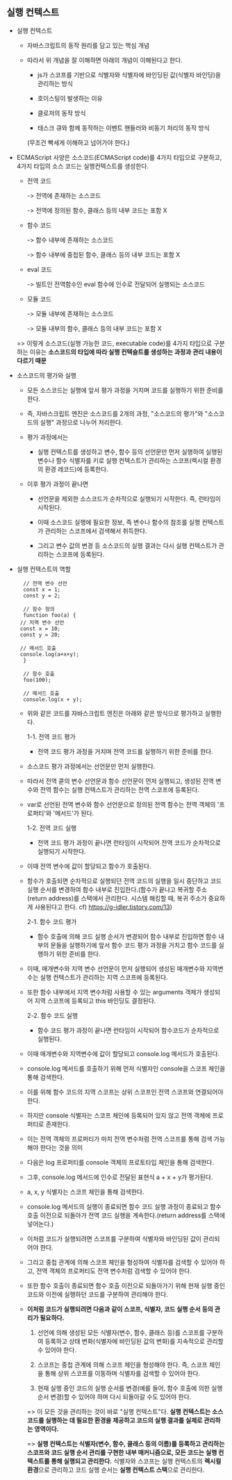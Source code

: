 ## 실행 컨텍스트



  * 실행 컨텍스트

    - 자바스크립트의 동작 원리를 담고 있는 핵심 개념

    - 따라서 위 개념을 잘 이해하면 아래의 개념이 이해된다고 한다.

      - js가 스코프를 기반으로 식별자와 식별자에 바인딩된 값(식별자 바인딩)을 관리하는 방식

      - 호이스팅이 발생하는 이유

      - 클로저의 동작 방식

      - 태스크 큐와 함께 동작하는 이벤트 핸들러와 비동기 처리의 동작 방식

      (무조건 빡세게 이해하고 넘어가야 한다.)


  * ECMAScript 사양은 소스코드(ECMAScript code)를 4가지 타입으로 구분하고, 4가지 타입의 소스 코드는 실행컨텍스트를 생성한다.

    - 전역 코드

      -> 전역에 존재하는 소스코드

      -> 전역에 정의된 함수, 클래스 등의 내부 코드는 포함 X


    - 함수 코드

      -> 함수 내부에 존재하는 소스코드

      -> 함수 내부에 중첩된 함수, 클래스 등의 내부 코드는 포함 X


    - eval 코드

      -> 빌트인 전역함수인 eval 함수에 인수로 전달되어 실행되는 소스코드

    
    - 모듈 코드

      -> 모듈 내부에 존재하는 소스코드

      -> 모듈 내부의 함수, 클래스 등의 내부 코드는 포함 X


    => 이렇게 소스코드(실행 가능한 코드, executable code)를 4가지 타입으로 구분하는 이유는 <b><underline>소스코드의 타입에 따라 실행 컨텍슬트를 생성하는 과정과 관리 내용이 다르기 때문</underline></b>

  * 소스코드의 평가와 실행

    - 모든 소스코드는 실행에 앞서 평가 과정을 거치며 코드를 실행하기 위한 준비를 한다.

    - 즉, 자바스크립트 엔진은 소스코드를 2개의 과정, "소스코드의 평가"와 "소스코드의 실행" 과정으로 나누어 처리한다.


    * 평가 과정에서는

      - 실행 컨텍스트를 생성하고 변수, 함수 등의 선언문만 먼저 실행하여 실행된 변수나 함수 식별자를 키로 실행 컨텍스트가 관리하는 스코프(렉시컬 환경의 환경 레코드)에 등록한다.

    * 이후 평가 과정이 끝나면 

      - 선언문을 제외한 소스코드가 순차적으로 실행되기 시작한다. 즉, 런타임이 시작된다.

      - 이때 소스코드 실행에 필요한 정보, 즉 변수나 함수의 참조를 실행 컨텍스트가 관리하는 스코프에서 검색해서 취득한다.

      - 그리고 변수 값의 변경 등 소스코드의 실행 결과는 다시 실행 컨텍스트가 관리하는 스코프에 등록된다.


  * 실행 컨텍스트의 역할

    ```
      // 전역 변수 선언
      const x = 1;
      const y = 2;

      // 함수 정의
      function foo(a) {
	 // 지역 변수 선언
	 const x = 10;
	 const y = 20;

	 // 메서드 호출
	 console.log(a+x+y);
      }

      // 함수 호출
      foo(100);

      // 메서드 호출
      console.log(x + y);
    ```

    - 위와 같은 코드를 자바스크립트 엔진은 아래와 같은 방식으로 평가하고 실행한다.

      1-1. 전역 코드 평가
      
        - 전역 코드 평가 과정을 거치며 전역 코드를 실행하기 위한 준비를 한다.

	- 소스코드 평가 과정에서는 선언문만 먼저 실행한다.

	- 따라서 전역 콛의 변수 선언문과 함수 선언문이 먼저 실행되고, 생성된 전역 변수와 전역 함수는 실행 컨텍스트가 관리하는 전역 스코프에 등록된다.

	- var로 선언된 전역 변수와 함수 선언문으로 정의된 전역 함수는 전역 객체의 '프로퍼티'와 '메서드'가 된다.


      1-2. 전역 코드 실행

        - 전역 코드 평가 과정이 끝나면 런타임이 시작되어 전역 코드가 순차적으로 실행되기 시작한다.

	- 이때 전역 변수에 값이 할당되고 함수가 호출된다.

	- 함수가 호출되면 순차적으로 실행되던 전역 코드의 실행을 일시 중단하고 코드 실행 순서를 변경하여 함수 내부로 진입한다.(함수가 끝나고 복귀할 주소(return address)를 스택에서 관리한다. 시스템 해킹할 때, 복귀 주소가 중요하게 사용된다고 한다. cf) https://g-idler.tistory.com/13)


      2-1. 함수 코드 평가

        - 함수 호출에 의해 코드 실행 순서가 변경되어 함수 내부로 진입하면 함수 내부의 문들을 실행하기에 앞서 함수 코드 평가 과정을 거치고 함수 코드를 실행하기 위한 준비를 한다.

	- 이때, 매개변수와 지역 변수 선언문이 먼저 실행되어 생성된 매개변수와 지역변수는 실행 컨텍스트가 관리하는 지역 스코프에 등록된다.

	- 또한 함수 내부에서 지역 변수처럼 사용할 수 있는 arguments 객체가 생성되어 지역 스코프에 등록되고 this 바인딩도 결정된다.


      2-2. 함수 코드 실행

        - 함수 코드 평가 과정이 끝나면 런타임이 시작되어 함수코드가 순차적으로 실행된다.

	- 이때 매개변수와 지역변수에 값이 할당되고 console.log 메서드가 호출된다.

	- console.log 메서드를 호출하기 위해 먼저 식별자인 console을 스코프 체인을 통해 검색한다.

	- 이를 위해 함수 코드의 지역 스코프는 상위 스코프인 전역 스코프와 연결되어야 한다.

	- 하지만 console 식별자는 스코프 체인에 등록되어 있지 않고 전역 객체에 프로퍼티로 존재한다.

	- 이는 전역 객체의 프로퍼티가 마치 전역 변수처럼 전역 스코프를 통해 검색 가능해야 한다는 것을 의미


	- 다음은 log 프로퍼티를 console 객체의 프로토타입 체인을 통해 검색한다.

	- 그후, console.log 메서드에 인수로 전달된 표현식 a + x + y가 평가된다.

	- a, x, y 식별자는 스코프 체인을 통해 검색한다.

	- console.log 메서드의 실행이 종료되면 함수 코드 실행 과정이 종료되고 함수 호출 이전으로 되돌아가 전역 코드 실행을 계속한다.(return address를 스택에 넣어논다.)

	- 이처럼 코드가 실행되려면 스코프를 구분하여 식별자와 바인딩된 값이 관리되어야 한다.

	- 그리고 중첩 관계에 의해 스코프 체인을 형성하여 식별자를 검색할 수 있어야 하고, 전역 객체의 프로퍼티도 전역 변수처럼 검색할 수 있어야 한다.

	
	- 또한 함수 호출이 종료되면 함수 호출 이전으로 되돌아가기 위해 현재 실행 중인 코드와 이전에 실행하던 코드를 구분하여 관리해야 한다.

	- <b>이처럼 코드가 실행되려면 다음과 같이 스코프, 식별자, 코드 실행 순서 등의 관리가 필요하다.</b>

	  1. 선언에 의해 생성된 모든 식별자(변수, 함수, 클래스 등)를 스코프를 구분하여 등록하고 상태 변화(식별자에 바인딩된 값의 변화)를 지속적으로 관리할 수 있어야 한다.

	  2. 스코프는 중첩 관계에 의해 스코프 체인을 형성해야 한다. 즉, 스코프 체인을 통해 상위 스코프를 이동하며 식별자를 검색할 수 있어야 한다.

	  3. 현재 실행 중인 코드의 실행 순서를 변경(예를 들어, 함수 호출에 의한 실행 순서 변경)할 수 있어야 하며 다시 되돌아갈 수도 있어야 한다.

      
      => 이 모든 것을 관리하는 것이 바로 "실행 컨텍스트"다. <b><underline>실행 컨텍스트는 소스코드를 실행하는 데 필요한 환경을 제공하고 코드의 실행 결과를 실제로 관리하는 영역이다. </underline></b> 

      => <b><underline>실행 컨텍스트는 식별자(변수, 함수, 클래스 등의 이름)를 등록하고 관리하는 스코프와 코드 실행 순서 관리를 구현한 내부 매커니즘으로, 모든 코드는 실행 컨텍스트를 통해 실행되고 관리한다.</underline></b> 식별자와 스코프는 실행 컨텍스트의 <b>렉시컬 환경</b>으로 관리하고 코드 실행 순서는 <b>실행 컨텍스트 스택</b>으로 관리한다.

  





